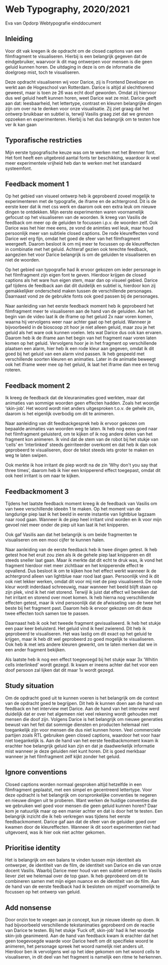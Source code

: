 # Web Typography, 2020/2021
Eva van Opdorp
Webtypografie einddocument

## Inleiding

Voor dit vak kregen ik de opdracht om de closed captions van een filmfragment te visualiseren. Hierbij is een belangrijk gegeven dat de eindgebruiker, waarvoor ik dit mag ontwerpen voor mensen is die geen geluid kunnen horen. De uitdaging in deze is om de informatie die doelgroep mist, toch te visualiseren. 

Deze opdracht visualiseren wij voor Darice, zij is Frontend Developer en werkt aan de Hogeschool van Rotterdam. Darice is altijd al slechthorend geweest, maar is toen ze 26 was echt doof geworden. Omdat zij hiervoor dus wel geluid heeft kunnen horen, weet Darice wat ze mist. Darice geeft aan dat: leesbaarheid, het lettertype, contrast en kleuren belangrijke dingen zijn om over na te denken voor onze visualisatie. Zij ziet graag dat het ontwerp bruikbaar en subtiel is, terwijl Vasilis graag ziet dat we grenzen opzoeken en experimenteren. Hierbij is het dus belangrijk om te testen hoe ver ik kan gaan

## Typorafische restricties

Mijn eerste typografische keuze was om te werken met het Brenner font. Het font heeft een uitgebreid aantal fonts ter beschikking, waardoor ik veel meer experimentele vrijheid heb dan te werken met het standaard systeemfont. 

## Feedback moment 1

Op het gebied van visueel ontwerp heb ik geprobeerd zoveel mogelijk te experimenteren met de typografie, de iframe en de achtergrond. Dit is de eerste keer dat ik met css werk en daarom ook een extra leuk om nieuwe dingen te ontdekken. Mijn eerste experimenten waren voornamelijk gefocust op het visualiseren van de woorden. Ik kreeg van Vasilis de feedback om meer op de geluiden te focussen i.p.v. de woorden zelf. Ook Darice was het hier mee eens, ze vond de animties wel leuk, maar houd persoonlijk meer van subtiele closed captions. De rode kleureffecten vond Darice wel erg fijn, omdat het goed de sfeer van het filmfragment weergeeft. Daarom besloot ik om mij meer te focussen op de kleureffecten in combinatie met het geluid. Achteraf gezien ook terechte feedback, aangezien het voor Darice belangrijk is om de geluiden te visualiseren en niet de woorden. 

Op het gebied van typografie had ik ervoor gekozen om ieder personage in het filmfragment zijn eigen font te geven. Hierdoor krijgen de closed captions als het ware hun eigen stem, maar dan op visueel gebied. Darice gaf tijdens de feedback aan dat dit duidelijk en subtiel is, hierdoor kon zij gemakkelijker onderscheid maken tussen de verschillende personages. Daarnaast vond ze de gebruikte fonts ook goed passen bij de personages. 


Naar aanleiding van het eerste feedback moment heb ik geprobeerd het filmfragment meer te visualiseren aan de hand van de geluiden. Aan het begin van de video laat ik de iframe op het geluid 2x naar voren komen, waarna hij vervolgens weer naar achter gaat op het geluid. Wanneer je bijvoorbeeld in de bioscoop zit hoor je niet alleen geluid, maar zou je het geluid als het ware ook kunnen voelen. Iets wat Darice dus ook kan ervaren. Daarom heb ik de iframe aan het begin van het fragment naar voren laten komen op het geluid. Vervolgens hoor je in het fragment op verschillende plaatsen een alarm, hier heb ik een rode kleur aan gegeven, omdat ik dit goed bij het geluid van een alarm vind passen. Ik heb gespeeld met verschillende soorten kleuren en animaties. Later in de animatie beweegt ook het iframe weer mee op het geluid, ik laat het iframe dan mee en terug roteren. 

## Feedback moment 2

Ik kreeg de feedback dat de kleuranimaties goed werkten, maar dat animaties van sommige woorden geen effecten hadden. Zoals het woordje ‘skin-job’. Het woord wordt niet anders uitgesproken t.o.v. de gehele zin, daarom is het eigenlijk overbodig om dit te animeren. 

Naar aanleiding van dit feedbackgesprek heb ik ervoor gekozen om bepaalde animaties van woorden weg te laten. Ik heb nog eens goed naar het filmfragment geluisterd, om te kijken of ik nog andere delen van het fragment kon animeren. Ik vind dat de stem van de robot bij het stukje van ‘cells’ en ‘interlinked’ steeds geirriteerder overkomt en dat heb ik dan ook geprobeerd te visualiseren, door de tekst steeds iets groter te maken en weg te laten swipen. 

Ook merkte ik hoe irritant de piep wordt na de zin ‘Why don't you say that three times’, daarom heb ik hier een knipperend effect toegepast, omdat dit ook heel irritant is om naar te kijken.  

## Feedbackmoment 3

Tijdens het laatste feedback moment kreeg ik de feedback van Vasilis om van twee verschillende ideeën 1 te maken. Op het moment van de langdurige piep laat ik het beeld in eerste instantie van lightblue lagzaam naar rood gaan. Wanneer ik de piep heel irritant vind worden en ik voor mijn gevoel niet meer onder de piep uit kan laat ik het knipperen. 

Ook gaf Vasilis aan dat het belangrijk is om beide fragmenten te visualiseren om een mooi cijfer te kunnen halen.

Naar aanleiding van de eerste feedback heb ik twee dingen getest. Ik heb getest hoe het eruit zou zien als ik de gehele piep laat knipperen en dit steeds sneller laat gaan. Maar ik merkte dat dit echt te druk was, ik vond het fragment hierdoor niet meer zichtbaar en het knipperende effect te opvallend. Dus besloot ik om te kijken hoe het effect werkt wanneer ik de achtergrond alleen van lightblue naar rood laat gaan. Persoonlijk vind ik dit ook niet lekker werken, omdat dit voor mij niet de piep visualiseerd. De rode kleur wordt inderdaad schreeuwig, maar wanneer het beeld blijft staan op zijn plek, vind ik het niet storend. Terwijl ik juist dat effect wil bereiken dat het irritant en storend over moet komen. Ik heb hierna nog verschillende effecten getest, maar ik vind persoonlijk dat de afwisseling van de twee het beste bij het fragment past. Daarom heb ik ervoor gekozen om dit deze twee effecten toch samen toe te passen. 

Daarnaast heb ik ook het tweede fragment gevisualiseerd. Ik heb het stukje een paar keer beluisterd. Het geluid vind ik heel zwierend. Dit heb ik geprobeerd te visualiseren. Het was lastig om dit exact op het geluid te krijgen, maar ik heb dit wel geprobeerd zo goed mogelijk te visualiseren. Ook heb ik met iets andere kleuren gewerkt, om te laten merken dat we in een ander fragment bekijken.

Als laatste heb ik nog een effect toegevoegd bij het stukje waar 3x ‘Whitin cells interlinked’ wordt gezegd. Ik kwam er ineens achter dat het voor een doof persoon zal lijken dat dit maar 1x wordt gezegd. 

## Study situation

Om de opdracht goed uit te kunnen voeren is het belangrijk om de context van de opdracht goed te begrijpen. Dit heb ik kunnen doen aan de hand van feedback en het interview met Darice. Aan de hand van het interview werd duidelijk dat er over het algemeen niet veel rekening wordt gehouden met mensen die doof zijn. Volgens Darice is het belangrijk om nieuwe generaties bewust van het feit dat sommige diensten en producten helemaal niet toegankelijk zijn voor mensen die dus niet kunnen horen. Veel commerciele partijen zoals RTL gebruiken geen closed captions, waardoor het voor haar niet toegankelijk is. Aan de hand van het eerste feedbackmoment kwam ik erachter hoe belangrijk geluid kan zijn en dat je daadwerkelijk informatie mist wanneer je deze geluiden niet kunt horen. Dit is goed merkbaar wanneer je het filmfragment zelf kijkt zonder het geluid. 

## Ignore conventions

Closed captions worden normaal gesproken altijd hetzelfde in een filmfragment geplaatst, met een simpel en gecentreerd lettertype. Voor deze opdracht is het belangrijk om oorspronkelijke conventies te negeren en nieuwe dingen uit te proberen. Want werken de huidige conventies die we gebruiken wel goed voor mensen die geen geluid kunnen horen? Daar kom je natuurlijk maar op een manier achter en dat is door het te testen. Een belangrijk inzicht die ik heb verkregen was tijdens het eerste feedbackmoment. Darice gaf aan dat de sfeer van de geluiden goed over kwamen door de kleureffecten. Wanneer ik dit soort experimenten niet had uitgevoerd, was ik hier ook niet achter gekomen. 

## Prioritise identity

Het is belangrijk om een balans te vinden tussen mijn identiteit als ontwerper, de identiteit van de film, de identiteit van Darice en die van onze docent Vasilis. Waarbij Darice meer houd van een subtiel ontwerp en Vasilis liever ziet we helemaal over de top gaan. Ik heb geprobeerd om dit te combineren samen met mijn eigen nuance en de identiteit van de film. Aan de hand van de eerste feedback had ik besloten om mijzelf voornamelijk te focussen op het ontwerp van geluid. 

## Add nonsense 

Door onzin toe te voegen aan je concept, kun je nieuwe ideeën op doen. Ik had bijvoorbeeld verschillende tekstanimaties geprobeerd om de reactie van Darice te testen. Bij het stukje ‘Fuck off, skin-job’ had ik het woordje skin-job geanimeerd. Aan de hand van feedback kwam ik erachter dat het geen toegevoegde waarde voor Darice heeft om dit specifieke woord te animeren, het personage spreek het woord namelijk niet anders uit. Hierdoor ben ik vervolgens wel op het idee gekomen om het woord cells te visualiseren, in dit deel van het fragment is namelijk een ritme te herkennen.   
